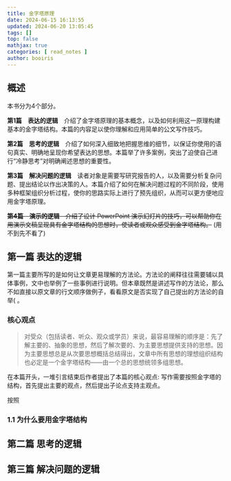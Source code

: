 ```yaml
---
title: 金字塔原理 
date: 2024-06-15 16:13:55 
updated: 2024-06-20 13:05:45
tags: [] 
top: false
mathjax: true
categories: [ read_notes ]
author: booiris
---
```


## 概述

本书分为4个部分。

**第1篇　表达的逻辑**　介绍了金字塔原理的基本概念，以及如何利用这一原理构建基本的金字塔结构。本篇的内容足以使你理解和应用简单的公文写作技巧。

**第2篇　思考的逻辑**　介绍了如何深入细致地把握思维的细节，以保证你使用的语句真实、明确地呈现你希望表达的思想。本篇举了许多案例，突出了迫使自己进行“冷静思考”对明确阐述思想的重要性。

**第3篇　解决问题的逻辑**　读者对象是需要写研究报告的人，以及需要分析复杂问题、提出结论以作出决策的人。本篇介绍了如何在解决问题过程的不同阶段，使用多种框架组织分析过程，使你的思路实际上进行了预先组织，从而可以更方便地应用金字塔原理。

~~**第4篇　演示的逻辑**　介绍了设计 PowerPoint 演示幻灯片的技巧，可以帮助你在用演示文稿呈现具有金字塔结构的思想时，使读者或观众感受到金字塔结构。~~ (用不到先不看了)

## 第一篇 表达的逻辑

第一篇主要所写的是如何让文章更易理解的方法论。方法论的阐释往往需要辅以具体事例，文中也举例了一些事例进行说明。但本章既然是讲述写作的方法论，那么不如直接以原文章的行文顺序做例子，看看原文是否实现了自己提出的方法论的自举( 。

### 核心观点

> 对受众（包括读者、听众、观众或学员）来说，最容易理解的顺序是：先了解主要的、抽象的思想，然后了解次要的、为主要思想提供支持的思想。因为主要思想总是从次要思想概括总结得出，文章中所有思想的理想组织结构也必定是一个金字塔结构——由一个总的思想统领多组思想。

在本篇开头，一堆引言结束后作者提出了本篇的核心观点: 写作需要按照金字塔的结构，首先提出主要的观点，然后提出子论点支持主观点。

按照

### 1.1 为什么要用金字塔结构

## 第二篇 思考的逻辑

## 第三篇 解决问题的逻辑
